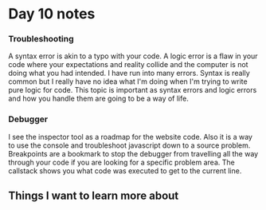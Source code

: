 # Day 10 notes

### Troubleshooting 

A syntax error is akin to a typo with your code. A logic error is a flaw in your code where your expectations and reality collide and the computer is not doing what you had intended. I have run into many errors. Syntax is really common but I really have no idea what I'm doing when I'm trying to write pure logic for code. This topic is important as syntax errors and logic errors and how you handle them are going to be a way of life.

### Debugger

I see the inspector tool as a roadmap for the website code. Also it is a way to use the console and troubleshoot javascript down to a source problem. Breakpoints are a bookmark to stop the debugger from travelling all the way through your code if you are looking for a specific problem area. The callstack shows you what code was executed to get to the current line.

## Things I want to learn more about
